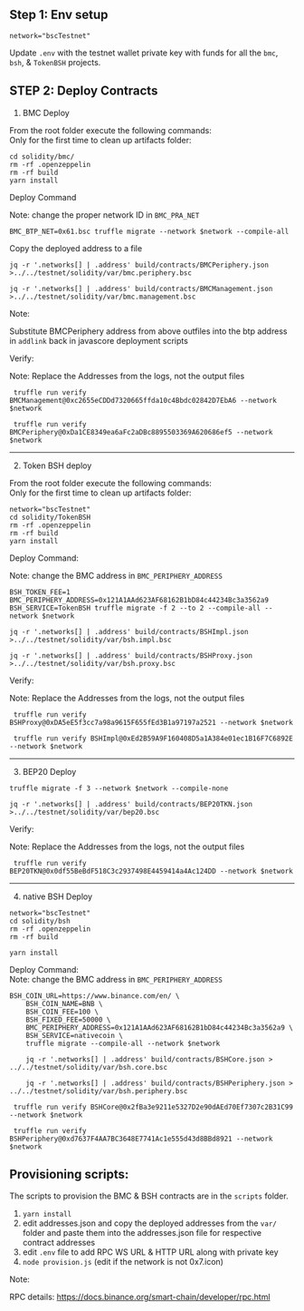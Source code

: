 Step 1: Env setup
---------------------------------------------------------------------------------------------------------------------------------------------------------------------------------

```
network="bscTestnet"
```

Update `.env`  with the testnet wallet private key with funds for all the `bmc`, `bsh`, & `TokenBSH` projects.


STEP 2: Deploy Contracts
---------------------------------------------------------------------------------------------------------------------------------------------------------------------------------

1. BMC Deploy

From the root folder execute the following commands:<br/>
Only for the first time to clean up artifacts folder:

```
cd solidity/bmc/
rm -rf .openzeppelin
rm -rf build
yarn install
```

Deploy Command

Note: change the proper network ID in `BMC_PRA_NET`

```
BMC_BTP_NET=0x61.bsc truffle migrate --network $network --compile-all
```

Copy the deployed address to a file

```
jq -r '.networks[] | .address' build/contracts/BMCPeriphery.json >../../testnet/solidity/var/bmc.periphery.bsc

jq -r '.networks[] | .address' build/contracts/BMCManagement.json >../../testnet/solidity/var/bmc.management.bsc
```

Note:

Substitute BMCPeriphery address from above outfiles into the btp address in `addlink` back in javascore deployment scripts

Verify:

Note: Replace the Addresses from the logs, not the output files

```
 truffle run verify BMCManagement@0xc2655eCDDd7320665ffda10c4Bbdc02842D7EbA6 --network $network

 truffle run verify BMCPeriphery@0xDa1CE8349ea6aFc2aDBc8895503369A620686ef5 --network $network
```
---------------------------------------------------------------------------------------------------------------------------------------------------------------------------------


2. Token BSH deploy

From the root folder execute the following commands:<br/>
Only for the first time to clean up artifacts folder:

```
network="bscTestnet"
cd solidity/TokenBSH
rm -rf .openzeppelin
rm -rf build
yarn install
```

Deploy Command:

Note: change the BMC address in `BMC_PERIPHERY_ADDRESS`

```
BSH_TOKEN_FEE=1 BMC_PERIPHERY_ADDRESS=0x121A1AAd623AF68162B1bD84c44234Bc3a3562a9  BSH_SERVICE=TokenBSH truffle migrate -f 2 --to 2 --compile-all --network $network
```

```
jq -r '.networks[] | .address' build/contracts/BSHImpl.json >../../testnet/solidity/var/bsh.impl.bsc

jq -r '.networks[] | .address' build/contracts/BSHProxy.json >../../testnet/solidity/var/bsh.proxy.bsc
```


Verify:

Note: Replace the Addresses from the logs, not the output files

```
 truffle run verify BSHProxy@0xDA5eE5f3cc7a98a9615F655fEd3B1a97197a2521 --network $network

 truffle run verify BSHImpl@0xEd2B59A9F160408D5a1A384e01ec1B16F7C6892E --network $network
```
---------------------------------------------------------------------------------------------------------------------------------------------------------------------------------

3. BEP20 Deploy

```
truffle migrate -f 3 --network $network --compile-none 
```

```
jq -r '.networks[] | .address' build/contracts/BEP20TKN.json >../../testnet/solidity/var/bep20.bsc
```


Verify:

Note: Replace the Addresses from the logs, not the output files

```
 truffle run verify BEP20TKN@0x0df55BeBdF518C3c2937498E4459414a4Ac124DD --network $network
```
---------------------------------------------------------------------------------------------------------------------------------------------------------------------------------

4. native BSH Deploy

```
network="bscTestnet"
cd solidity/bsh
rm -rf .openzeppelin
rm -rf build

yarn install
```


Deploy Command: <br>
Note: change the BMC address in `BMC_PERIPHERY_ADDRESS`


```
BSH_COIN_URL=https://www.binance.com/en/ \
    BSH_COIN_NAME=BNB \
    BSH_COIN_FEE=100 \
    BSH_FIXED_FEE=50000 \
    BMC_PERIPHERY_ADDRESS=0x121A1AAd623AF68162B1bD84c44234Bc3a3562a9 \
    BSH_SERVICE=nativecoin \
    truffle migrate --compile-all --network $network
```

```
    jq -r '.networks[] | .address' build/contracts/BSHCore.json > ../../testnet/solidity/var/bsh.core.bsc

    jq -r '.networks[] | .address' build/contracts/BSHPeriphery.json > ../../testnet/solidity/var/bsh.periphery.bsc
```

```
 truffle run verify BSHCore@0x2fBa3e9211e5327D2e90dAEd70Ef7307c2B31C99 --network $network

 truffle run verify BSHPeriphery@0xd7637F4AA7BC3648E7741Ac1e555d43d8BBd8921 --network $network
 ```

Provisioning scripts:
---------------------------------------------------------------------------------------------------------------------------------------------------------------------------------

The scripts to provision the BMC & BSH contracts are in the `scripts` folder.
1. `yarn install`
2. edit addresses.json and copy the deployed addresses from the `var/` folder and paste them into the addresses.json file for respective contract addresses
3. edit `.env` file to add RPC WS URL & HTTP URL along with private key
3. `node provision.js` (edit if the network is not 0x7.icon)


Note:

RPC details:
https://docs.binance.org/smart-chain/developer/rpc.html

